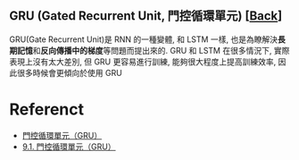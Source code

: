 GRU (Gated Recurrent Unit, 門控循環單元) [[Back](note_RNN.md#GRU)]
---

GRU(Gate Recurrent Unit)是 RNN 的一種變體, 和 LSTM 一樣, 也是為瞭解決**長期記憶**和**反向傳播中的梯度**等問題而提出來的.
GRU 和 LSTM 在很多情況下, 實際表現上沒有太大差別, 但 GRU 更容易進行訓練, 能夠很大程度上提高訓練效率, 因此很多時候會更傾向於使用 GRU

# Referenct

+ [門控循環單元（GRU）](https://blog.csdn.net/weixin_55073640/article/details/128617170)
+ [9.1. 門控循環單元（GRU）](https://d2l-zh.djl.ai/chapter_recurrent-modern/gru.html)

